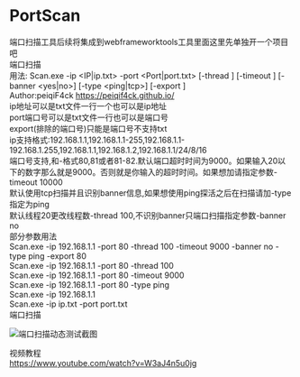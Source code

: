 # PortScan
端口扫描工具后续将集成到webframeworktools工具里面这里先单独开一个项目吧</br>
端口扫描</br>
用法: Scan.exe -ip <IP|ip.txt> -port <Port|port.txt> [-thread <Threads>] [-timeout <Timeout>] [-banner <yes|no>] [-type <ping|tcp>] [-export <Port>]</br>
Author:peiqiF4ck  https://peiqif4ck.github.io/</br>
ip地址可以是txt文件一行一个也可以是ip地址</br>
port端口号可以是txt文件一行也可以是端口号</br>
export(排除的端口号)只能是端口号不支持txt</br>
ip支持格式:192.168.1.1,192.168.1.1-255,192.168.1.1-192.168.1.255,192.168.1.1,192.168.1.2,192.168.1.1/24/8/16</br>
端口号支持,和-格式80,81或者81-82.默认端口超时时间为9000。如果输入20以下的数字那么就是9000。否则就是你输入的超时时间。如果想加请指定参数-timeout 10000</br>
默认使用tcp扫描并且识别banner信息,如果想使用ping探活之后在扫描请加-type指定为ping</br>
默认线程20更改线程数-thread 100,不识别banner只端口扫描指定参数-banner no </br>
部分参数用法</br>
Scan.exe -ip 192.168.1.1 -port 80 -thread 100 -timeout 9000 -banner no -type ping -export 80</br>
Scan.exe -ip 192.168.1.1 -port 80 -thread 100 </br>
Scan.exe -ip 192.168.1.1 -port 80  -timeout 9000</br>
Scan.exe -ip 192.168.1.1 -port 80  -type ping</br>
Scan.exe -ip 192.168.1.1</br>
Scan.exe -ip ip.txt -port port.txt</br>
端口扫描

![端口扫描动态测试截图](https://cdn.jsdelivr.net/gh/peiqiF4ck/mybologimg/img/202505311630321.gif)

视频教程</br>
https://www.youtube.com/watch?v=W3aJ4n5u0jg</br>
